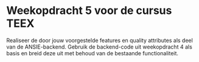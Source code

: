 # Weekopdracht 5 voor de cursus TEEX

Realiseer de door jouw voorgestelde features en quality attributes als deel van de ANSIE-backend. Gebruik de backend-code uit weekopdracht 4 als basis en breid deze uit met behoud van de bestaande functionaliteit. 

